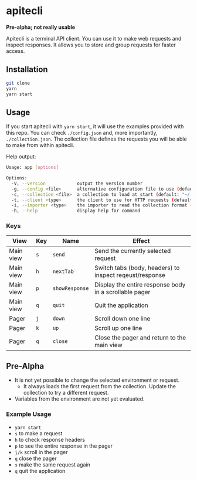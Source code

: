 # apitecli

**Pre-alpha; not really usable**

Apitecli is a terminal API client.
You can use it to make web requests and inspect responses.
It allows you to store and group requests for faster access.

## Installation

```sh
git clone
yarn
yarn start
```

## Usage

If you start apitecli with `yarn start`, it will use the examples provided with this repo.
You can check `./config.json` and, more importantly, `./collection.json`.
The collection file defines the requests you will be able to make from within apitecli.

Help output:

```sh
Usage: app [options]

Options:
  -V, --version            output the version number
  -g, --config <file>      alternative configuration file to use (default: "~/.config/apitecli/config.json")
  -c, --collection <file>  a collection to load at start (default: "~/.config/apitecli/collections/default.json")
  -t, --client <type>      the client to use for HTTP requests (default: "axios")
  -i, --importer <type>    the importer to read the collection format (default: "apitecli")
  -h, --help               display help for command
```

### Keys

| View | Key | Name | Effect |
| ---- | --- | ---- | ------ |
| Main view | `s` | `send` | Send the currently selected request |
| Main view | `h` | `nextTab` | Switch tabs (body, headers) to inspect reqeust/response |
| Main view | `p` | `showResponse` | Display the entire response body in a scrollable pager |
| Main view | `q` | `quit` | Quit the application |
| Pager | `j` | `down` | Scroll down one line |
| Pager | `k` | `up` | Scroll up one line |
| Pager | `q` | `close` | Close the pager and return to the main view |

## Pre-Alpha

* It is not yet possible to change the selected environment or request.
  * It always loads the first request from the collection. Update the collection to try a different request.
* Variables from the environment are not yet evaluated.

### Example Usage

* `yarn start`
* `s` to make a request
* `h` to check response headers
* `p` to see the entire response in the pager
* `j/k` scroll in the pager
* `q` close the pager
* `s` make the same request again
* `q` quit the application
